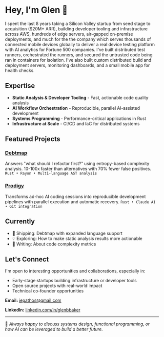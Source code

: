 # Hey, I'm Glen 👋

I spent the last 8 years taking a Silicon Valley startup from seed stage to acquisition
($20M+ ARR), building developer tooling and infrastructure across AWS, hundreds of edge servers, air-gapped on-premise deployments, and much for the the company which serves thousands of connected mobile devices globally to deliver a real device testing platform with AI analytics for Fortune 500 companies.  I've built distributed test runners, orchestrated the runners, and secured the untrusted code being ran in containers for isolation.  I've also built custom distributed build and deployment servers, monitoring dashboards, and a small mobile app for health checks.

## Expertise

- **Static Analysis & Developer Tooling** - Fast, actionable code quality analysis
- **AI Workflow Orchestration** - Reproducible, parallel AI-assisted development
- **Systems Programming** - Performance-critical applications in Rust
- **Infrastructure at Scale** - CI/CD and IaC for distributed systems

## Featured Projects

### [Debtmap](https://github.com/iepathos/debtmap)
Answers "what should I refactor first?" using entropy-based complexity analysis.
10-100x faster than alternatives with 70% fewer false positives.
`Rust • Rayon • Multi-language AST analysis`

### [Prodigy](https://github.com/iepathos/prodigy)
Transforms ad-hoc AI coding sessions into reproducible development pipelines
with parallel execution and automatic recovery.
`Rust • Claude AI • Git integration`

## Currently

- 🔨 Shipping: Debtmap with expanded language support
- 💡 Exploring: How to make static analysis results more actionable
- 📖 Writing: About code complexity metrics

## Let's Connect

I'm open to interesting opportunities and collaborations, especially in:
- Early-stage startups building infrastructure or developer tools
- Open source projects with real-world impact
- Technical co-founder opportunities

**Email:** iepathos@gmail.com

**LinkedIn:** [linkedin.com/in/glenbbaker](https://www.linkedin.com/in/glenbbaker/)

---

💬 *Always happy to discuss systems design, functional programming, or how AI can be leveraged to build a better future.*
